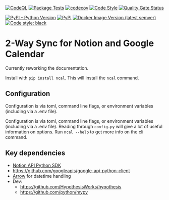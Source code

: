 [![CodeQL](https://github.com/SG60/ncal/actions/workflows/codeql-analysis.yml/badge.svg)](https://github.com/SG60/ncal/actions/workflows/codeql-analysis.yml)
[![Package Tests](https://github.com/SG60/ncal/actions/workflows/tests.yml/badge.svg)](https://github.com/SG60/ncal/actions/workflows/tests.yml)
[![codecov](https://codecov.io/gh/SG60/ncal/branch/main/graph/badge.svg?token=UZCOEA0YWQ)](https://codecov.io/gh/SG60/ncal)
[![Code Style](https://github.com/SG60/ncal/actions/workflows/code-style.yml/badge.svg)](https://github.com/SG60/ncal/actions/workflows/code-style.yml)
[![Quality Gate Status](https://sonarcloud.io/api/project_badges/measure?project=SG60_ncal&metric=alert_status)](https://sonarcloud.io/summary/new_code?id=SG60_ncal)
  
[![PyPI - Python Version](https://img.shields.io/pypi/pyversions/ncal?label=supported%20python)](https://pypi.org/project/ncal/)
[![PyPI](https://img.shields.io/pypi/v/ncal?logo=python)](https://pypi.org/project/ncal/)
[![Docker Image Version (latest semver)](https://img.shields.io/docker/v/sg60/ncal?label=docker&logo=docker)](https://hub.docker.com/r/sg60/ncal)
[![Code style: black](https://img.shields.io/badge/code%20style-black-000000.svg)](https://github.com/psf/black)

# 2-Way Sync for Notion and Google Calendar
  
Currently reworking the documentation.

Install with `pip install ncal`. This will install the `ncal` command.

## Configuration
Configuration is via toml, command line flags, or environment variables (including via a .env file).

Configuration is via toml, command line flags, or environment variables (including via a .env file). Reading through `config.py` will give a lot of useful information on options. Run `ncal --help` to get more info on the cli command.

## Key dependencies
- [Notion API Python SDK](https://github.com/ramnes/notion-sdk-py)
- https://github.com/googleapis/google-api-python-client
- [Arrow](https://github.com/arrow-py/arrow) for datetime handling
- Dev:
  - https://github.com/HypothesisWorks/hypothesis
  - https://github.com/python/mypy
